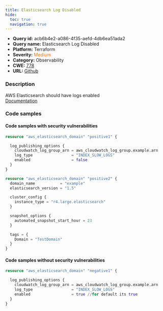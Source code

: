 ```yaml
---
title: Elasticsearch Log Disabled
hide:
  toc: true
  navigation: true
---
```


<style>
  .highlight .hll {
    background-color: #ff171742;
  }
  .md-content {
    max-width: 1100px;
    margin: 0 auto;
  }
</style>

-   **Query id:** acb6b4e2-a086-4f35-aefd-4db6ea51ada2
-   **Query name:** Elasticsearch Log Disabled
-   **Platform:** Terraform
-   **Severity:** <span style="color:#ff7213">Medium</span>
-   **Category:** Observability
-   **CWE:** <a href="https://cwe.mitre.org/data/definitions/778.html" onclick="newWindowOpenerSafe(event, 'https://cwe.mitre.org/data/definitions/778.html')">778</a>
-   **URL:** [Github](https://github.com/Checkmarx/kics/tree/master/assets/queries/terraform/aws/elasticsearch_logs_disabled)

### Description
AWS Elasticsearch should have logs enabled<br>
[Documentation](https://registry.terraform.io/providers/hashicorp/aws/latest/docs/resources/elasticsearch_domain#log_publishing_options)

### Code samples
#### Code samples with security vulnerabilities
```tf title="Positive test num. 1 - tf file" hl_lines="6"
resource "aws_elasticsearch_domain" "positive1" {

  log_publishing_options {
    cloudwatch_log_group_arn = aws_cloudwatch_log_group.example.arn
    log_type                 = "INDEX_SLOW_LOGS"
    enabled                  = false
  }
}

```
```tf title="Positive test num. 2 - tf file" hl_lines="1"
resource "aws_elasticsearch_domain" "positive2" {
  domain_name           = "example"
  elasticsearch_version = "1.5"

  cluster_config {
    instance_type = "r4.large.elasticsearch"
  }

  snapshot_options {
    automated_snapshot_start_hour = 23
  }

  tags = {
    Domain = "TestDomain"
  }
}

```


#### Code samples without security vulnerabilities
```tf title="Negative test num. 1 - tf file"
resource "aws_elasticsearch_domain" "negative1" {

  log_publishing_options {
    cloudwatch_log_group_arn = aws_cloudwatch_log_group.example.arn
    log_type                 = "INDEX_SLOW_LOGS"
    enabled                  = true //for default its true
  }
}

```
